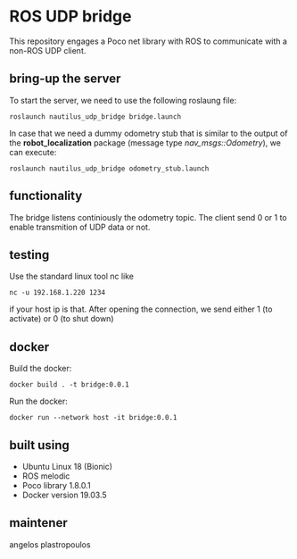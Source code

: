 # ROS UDP bridge

This repository engages a Poco net library with ROS to communicate with a non-ROS UDP client.

## bring-up the server
To start the server, we need to use the following roslaung file:
```
roslaunch nautilus_udp_bridge bridge.launch
```
In case that we need a dummy odometry stub that is similar to the output of the **robot_localization** package (message type *nav_msgs::Odometry*), we can execute:
 ```
roslaunch nautilus_udp_bridge odometry_stub.launch
```

## functionality
The bridge listens continiously the odometry topic. The client send 0 or 1 to enable transmition of UDP data or not.

## testing
Use the standard linux tool nc like
```
nc -u 192.168.1.220 1234
```
if your host ip is that. After opening the connection, we send either 1 (to activate) or 0 (to shut down)

## docker
Build the docker:
```
docker build . -t bridge:0.0.1
```

Run the docker:
```
docker run --network host -it bridge:0.0.1
```

## built using
- Ubuntu Linux 18 (Bionic)
- ROS melodic
- Poco library 1.8.0.1
- Docker version 19.03.5

## maintener
angelos plastropoulos
